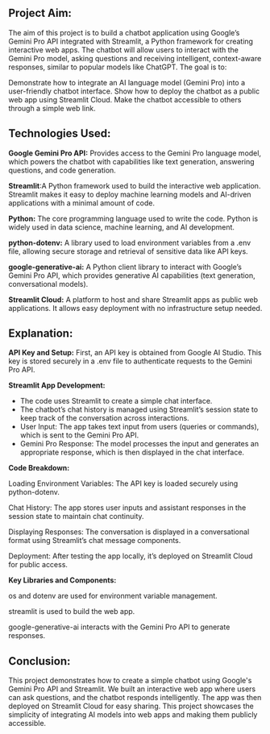 ## Project Aim:
The aim of this project is to build a chatbot application using Google’s Gemini Pro API integrated with Streamlit, a Python framework for creating interactive web apps. The chatbot will allow users to interact with the Gemini Pro model, asking questions and receiving intelligent, context-aware responses, similar to popular models like ChatGPT. The goal is to:

Demonstrate how to integrate an AI language model (Gemini Pro) into a user-friendly chatbot interface.
Show how to deploy the chatbot as a public web app using Streamlit Cloud.
Make the chatbot accessible to others through a simple web link.
## Technologies Used:
**Google Gemini Pro API:** Provides access to the Gemini Pro language model, which powers the chatbot with capabilities like text generation, answering questions, and code generation.

**Streamlit**:A Python framework used to build the interactive web application. Streamlit makes it easy to deploy machine learning models and AI-driven applications with a minimal amount of code.

**Python:** The core programming language used to write the code. Python is widely used in data science, machine learning, and AI development.

**python-dotenv:** A library used to load environment variables from a .env file, allowing secure storage and retrieval of sensitive data like API keys.

**google-generative-ai:** A Python client library to interact with Google’s Gemini Pro API, which provides generative AI capabilities (text generation, conversational models).

**Streamlit Cloud:** A platform to host and share Streamlit apps as public web applications. It allows easy deployment with no infrastructure setup needed.
## Explanation:
**API Key and Setup:** First, an API key is obtained from Google AI Studio. This key is stored securely in a .env file to authenticate requests to the Gemini Pro API.

**Streamlit App Development:** 
- The code uses Streamlit to create a simple chat interface.
- The chatbot’s chat history is managed using Streamlit’s session state to keep track of the conversation across interactions.
- User Input: The app takes text input from users (queries or commands), which is sent to the Gemini Pro API.
- Gemini Pro Response: The model processes the input and generates an appropriate response, which is then displayed in the chat interface.

**Code Breakdown:**

Loading Environment Variables: The API key is loaded securely using python-dotenv.

Chat History: The app stores user inputs and assistant responses in the session state to maintain chat continuity.

Displaying Responses: The conversation is displayed in a conversational format using Streamlit’s chat message components.

Deployment: After testing the app locally, it’s deployed on Streamlit Cloud for public access.

**Key Libraries and Components:**

os and dotenv are used for environment variable management.

streamlit is used to build the web app.

google-generative-ai interacts with the Gemini Pro API to generate responses.

## Conclusion:
This project demonstrates how to create a simple chatbot using Google's Gemini Pro API and Streamlit. We built an interactive web app where users can ask questions, and the chatbot responds intelligently. The app was then deployed on Streamlit Cloud for easy sharing. This project showcases the simplicity of integrating AI models into web apps and making them publicly accessible.
